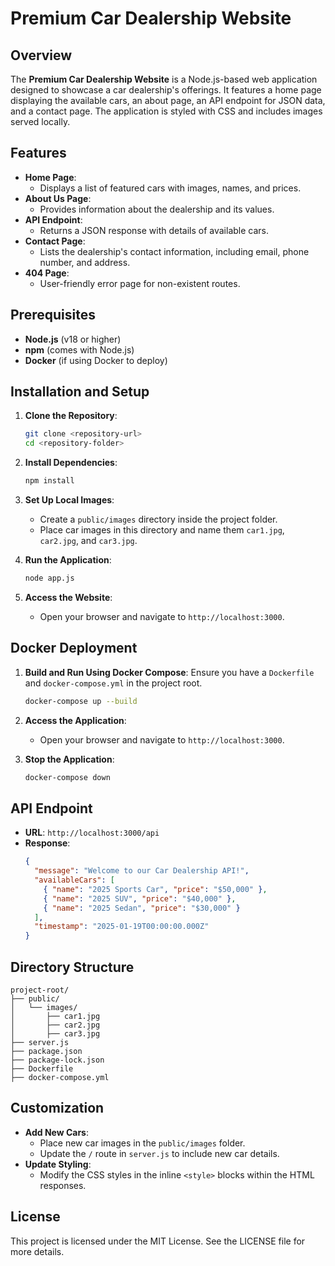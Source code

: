 # Premium Car Dealership Website

## Overview
The **Premium Car Dealership Website** is a Node.js-based web application designed to showcase a car dealership's offerings. It features a home page displaying the available cars, an about page, an API endpoint for JSON data, and a contact page. The application is styled with CSS and includes images served locally.

## Features
- **Home Page**:
  - Displays a list of featured cars with images, names, and prices.
- **About Us Page**:
  - Provides information about the dealership and its values.
- **API Endpoint**:
  - Returns a JSON response with details of available cars.
- **Contact Page**:
  - Lists the dealership's contact information, including email, phone number, and address.
- **404 Page**:
  - User-friendly error page for non-existent routes.

## Prerequisites
- **Node.js** (v18 or higher)
- **npm** (comes with Node.js)
- **Docker** (if using Docker to deploy)

## Installation and Setup

1. **Clone the Repository**:
   ```bash
   git clone <repository-url>
   cd <repository-folder>
   ```

2. **Install Dependencies**:
   ```bash
   npm install
   ```

3. **Set Up Local Images**:
   - Create a `public/images` directory inside the project folder.
   - Place car images in this directory and name them `car1.jpg`, `car2.jpg`, and `car3.jpg`.

4. **Run the Application**:
   ```bash
   node app.js
   ```

5. **Access the Website**:
   - Open your browser and navigate to `http://localhost:3000`.

## Docker Deployment

1. **Build and Run Using Docker Compose**:
   Ensure you have a `Dockerfile` and `docker-compose.yml` in the project root.

   ```bash
   docker-compose up --build
   ```

2. **Access the Application**:
   - Open your browser and navigate to `http://localhost:3000`.

3. **Stop the Application**:
   ```bash
   docker-compose down
   ```

## API Endpoint
- **URL**: `http://localhost:3000/api`
- **Response**:
  ```json
  {
    "message": "Welcome to our Car Dealership API!",
    "availableCars": [
      { "name": "2025 Sports Car", "price": "$50,000" },
      { "name": "2025 SUV", "price": "$40,000" },
      { "name": "2025 Sedan", "price": "$30,000" }
    ],
    "timestamp": "2025-01-19T00:00:00.000Z"
  }
  ```

## Directory Structure
```
project-root/
├── public/
│   └── images/
│       ├── car1.jpg
│       ├── car2.jpg
│       ├── car3.jpg
├── server.js
├── package.json
├── package-lock.json
├── Dockerfile
├── docker-compose.yml
```

## Customization
- **Add New Cars**:
  - Place new car images in the `public/images` folder.
  - Update the `/` route in `server.js` to include new car details.
- **Update Styling**:
  - Modify the CSS styles in the inline `<style>` blocks within the HTML responses.

## License
This project is licensed under the MIT License. See the LICENSE file for more details.

